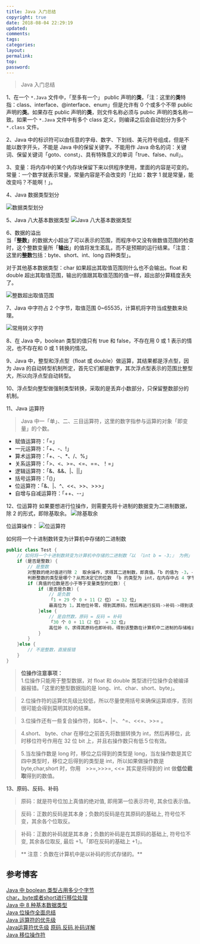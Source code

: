 ```yaml
---
title: Java 入门总结
copyright: true
date: 2018-08-04 22:29:19
updated:
comments:
tags:
categories:
layout:
permalink:
top:
password:
---
```


<blockquote class="blockquote-center"> Java 入门总结 </blockquote>

<!-- more -->

1、在一个 `*.Java` 文件中，「至多有一个」 public 声明的**类**，「注：这里的**类**特指：class、interface、@interface、enum」但是允许有 0 个或多个不带 public 声明的**类**。如果存在 public 声明的**类**，则文件名称必须与 public 声明的类名称一致。如果一个 `*.Java` 文件中有多个 class 定义，则编译之后会自动划分为多个 `*.class` 文件。


2、Java 中的标识符可以由任意的字母、数字、下划线、美元符号组成，但是不能以数字开头，不能是 Java 中的保留关键字。不能用作 Java 命名的词：关键词、保留关键词「goto、const」、具有特殊意义的单词「true、false、null」。


3、变量：将内存中的某个内存块保留下来以供程序使用，里面的内容是可变的。常量：一个数字就表示常量，常量内容是不会改变的「比如：数字 1 就是常量，能改变吗？不能啊！」。


4、Java 数据类型划分

![数据类型划分](/upload_image/DataType.png "数据类型划分")


5、Java 八大基本数据类型
![Java 八大基本数据类型](/upload_image/BasicDataType.png "Java 八大基本数据类型")


6、数据的溢出  
当「**整数**」的数据大小超出了可以表示的范围，而程序中又没有做数值范围的检查时，这个整数变量所「**输出**」的值将发生紊乱，而不是预期的运行结果。「注意：这里的**整数**包括：byte、short、int、long 四种类型」。   

对于其他基本数据类型：char 如果超出其取值范围则什么也不会输出。float 和 double 超出其取值范围，输出的值跟其取值范围的值一样，超出部分算精度丢失了。

![整数超出取值范围](/upload_image/BeyondRange.png "整数超出取值范围")


7、Java 中字符占 2 个字节，取值范围 0~65535，计算机将字符当成整数来处理。

![常用转义字符](/upload_image/CommonChar.png "常用转义字符")


8、在 Java 中，boolean 类型的值只有 true 和 false，不存在用 0 或 1 表示的情况，也不存在和 0 或 1 转换的情况。


9、Java 中，整型和浮点型（float 或 double）做运算，其结果都是浮点型，因为 Java 的自动转型机制所定，首先它们都是数字，其次浮点型表示的范围比整型大，所以向浮点型自动转型。


10、浮点型向整型做强制类型转换，采取的是丢弃小数部分，只保留整数部分的机制。


11、Java 运算符
> Java 中一「单」、二、三目运算符，这里的数字指参与运算的对象「即变量」的个数。

* 赋值运算符：「=」
* 一元运算符：「+、-、!」
* 算术运算符：「+、-、*、/、%」
* 关系运算符：「>、<、>=、<=、==、！=」
* 逻辑运算符：「&、&&、|、||」
* 括号运算符：「()」
* 位运算符：「&、|、^、<<、>>、>>>」
* 自增与自减运算符：「++、--」


12、位运算符
如果要想进行位操作，则需要先将十进制的数据变为二进制数据，除 2 的形式，即除基取余。
![除基取余](/upload_image/GetBinaryData.gif "除基取余")

位运算操作：
![位运算符](/upload_image/ByteOperation.png "位运算符")

如何将一个十进制数转变为计算机中存储的二进制数
```Java
public class Test {
    // 如何将一个十进制数转变为计算机中存储的二进制数「以 『int b = -3;』 为例」
    if (是否是整数) {
        // 是整数
        对整数的绝对值进行除 2  取余操作，求得其二进制数，即真值。「b 的值为 -3，-3 的绝对值是 3，3 的二进制数为 11」
        判断整数的类型是哪个？从而决定它的位数 「b 的类型为 int，在内存中占 4 字节，即 32 位」
        if (真值的位数是否小于等于变量类型的位数) {
            if (是否是负数) {
                // 是负数
                「1 + 29 个 0 + 11（2 位） = 32 位」
                最高位为 1，其他位补零，得到其原码，然后再进行反码->补码->得到该负数在计算机中二进制的存储格式
            }else {
                // 是自然数，原码 = 反码 = 补码
                「30 个 0 + 11（2 位） = 32 位」
                高位补 0，求得其原码也即补码，得到该整数在计算机中二进制的存储格式
            }
        }
    }else {
        // 不是整数，直接报错
    }
}
```

> **位操作注意事项：**  
> 1.位操作只能用于整型数据，对 float 和 double 类型进行位操作会被编译器报错。「这里的整型数据指的是 long、int、char、short、byte」。  

> 2.位操作符的运算优先级比较低，所以尽量使用括号来确保运算顺序，否则很可能会得到莫明其妙的结果。

> 3.位操作还有一些复合操作符，如&=、|=、 ^=、<<=、>>= 。

> 4.short、 byte、char 在移位之前首先将数据转换为 int，然后再移位，此时移位符号作用在 32 位 bit 上，并且右操作数只有低５位有效。

> 5.当左操作数是 long 时，移位之后得到的类型是 long，当左操作数是其它四中类型时，移位之后得到的类型是 int，所以如果做操作数是 byte,char,short 时，你用　>>=,>>>=, <<= 其实是将得到的 int 做**低位截取**得到的数值。


13、原码、反码、补码  
> 原码：就是符号位加上真值的绝对值, 即用第一位表示符号, 其余位表示值。  

> 反码：正数的反码是其本身；负数的反码是在其原码的基础上, 符号位不变，其余各个位取反。  

> 补码：正数的补码就是其本身；负数的补码是在其原码的基础上, 符号位不变, 其余各位取反, 最后 +1。「即在反码的基础上 +1」。

> ** 注意：负数在计算机中是以补码的形式存储的。**



## 参考博客
[Java 中 boolean 类型占用多少个字节](https://www.jianshu.com/p/2f663dc820d0)  
[char，byte或者short进行移位处理](https://blog.csdn.net/qq1623267754/article/details/35771995)  
[Java 中 8 种基本数据类型](https://blog.csdn.net/lingdianalex/article/details/71424780)  
[Java 位操作全面总结](https://my.oschina.net/xianggao/blog/412967)  
[Java 运算符的优先级](https://www.jianshu.com/p/9d2204712097)  
[Java运算符优先级](https://www.jianshu.com/p/a65c54c26380)
[原码,反码,补码详解](http://www.cnblogs.com/zhangziqiu/archive/2011/03/30/ComputerCode.html)  
[Java 移位操作符](https://www.jianshu.com/p/0236b51b903f)
